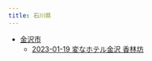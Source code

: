 ```yaml
---
title: 石川県
---
```



- [金沢市](./金沢市/index.md)
    - [2023-01-19 変なホテル金沢 香林坊](./../../../../d/2023/01/19/変なホテル金沢_香林坊.md)




